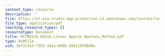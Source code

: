 ```yaml
---
content_type: resource
description: ''
file: https://ol-ocw-studio-app-production.s3.amazonaws.com/courses/res-18-005-highlights-of-calculus-spring-2010/3ef313e3f355181a608b286110788d8e_MITRES18_05S10_Linear_Approx_Newtons_Method.pdf
file_type: application/pdf
learning_resource_types: []
resourcetype: Document
title: MITRES18_05S10_Linear_Approx_Newtons_Method.pdf
type: OCWFile
uid: 3ef313e3-f355-181a-608b-286110788d8e
---
```

